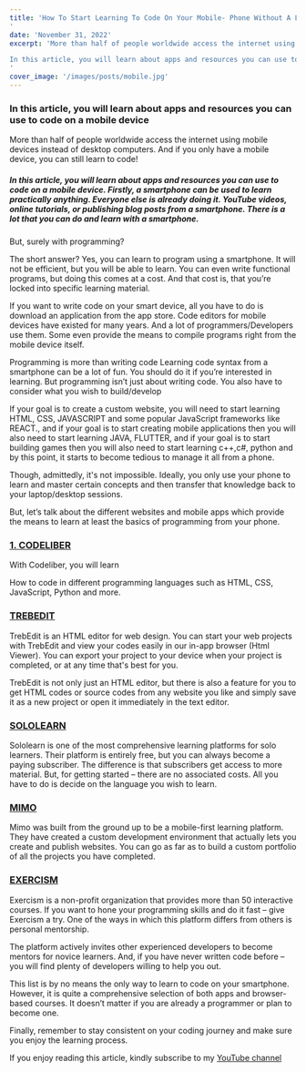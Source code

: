 ```yaml
---
title: 'How To Start Learning To Code On Your Mobile- Phone Without A Laptop Or Desktop
'
date: 'November 31, 2022'
excerpt: 'More than half of people worldwide access the internet using mobile devices instead of desktop computers. And if you only have a mobile device, you can still learn to code!

In this article, you will learn about apps and resources you can use to code on a mobile device. 
'
cover_image: '/images/posts/mobile.jpg'
---
```

<h3>
In this article, you will learn about apps and resources you can use to code on a mobile device
</h3>
<p> More than half of people worldwide access the internet using mobile devices instead of desktop computers. And if you only have a mobile device, you can still learn to code!</p>

<h5> In this article, you will learn about apps and resources you can use to code on a mobile device. Firstly, a smartphone can be used to learn practically anything. Everyone else is already doing it. YouTube videos, online tutorials, or publishing blog posts from a smartphone. There is a lot that you can do and learn with a smartphone.
</h5>
<p> But, surely with programming?

The short answer? Yes, you can learn to program using a smartphone. It will not be efficient, but you will be able to learn. You can even write functional programs, but doing this comes at a cost. And that cost is, that you’re locked into specific learning material.

If you want to write code on your smart device, all you have to do is download an application from the app store. Code editors for mobile devices have existed for many years. And a lot of programmers/Developers use them. Some even provide the means to compile programs right from the mobile device itself.
</p>
<p> Programming is more than writing code
Learning code syntax from a smartphone can be a lot of fun. You should do it if you’re interested in learning. But programming isn’t just about writing code. You also have to consider what you wish to build/develop

If your goal is to create a custom website, you will need to start learning HTML, CSS, JAVASCRIPT and some popular JavaScript frameworks like REACT., and if your goal is to start creating mobile applications then you will also need to start learning JAVA, FLUTTER, and if your goal is to start building games then you will also need to start learning c++,c#, python and by this point, it starts to become tedious to manage it all from a phone.
</p>

<p>Though, admittedly, it's not impossible. Ideally, you only use your phone to learn and master certain concepts and then transfer that knowledge back to your laptop/desktop sessions.

But, let’s talk about the different websites and mobile apps which provide the means to learn at least the basics of programming from your phone.
</p>
 <h3><a style= "color:black text-decoration:none"
 href="https://codeliber.com/">1. CODELIBER </a></h3>

With Codeliber, you will learn

How to code in different programming languages such as HTML, CSS, JavaScript, Python and more.

<h3> <a href="https://play.google.com/store/apps/details?id=com.teejay.trebedit&hl=en&gl=US&pli=1"> TREBEDIT </a></h3>
TrebEdit is an HTML editor for web design. You can start your web projects with TrebEdit and view your codes easily in our in-app browser (Html Viewer). You can export your project to your device when your project is completed, or at any time that's best for you.

TrebEdit is not only just an HTML editor, but there is also a feature for you to get HTML codes or source codes from any website you like and simply save it as a new project or open it immediately in the text editor.

<h3><a href="https://www.sololearn.com/">  SOLOLEARN</a>
</h3>
Sololearn is one of the most comprehensive learning platforms for solo learners. Their platform is entirely free, but you can always become a paying subscriber. The difference is that subscribers get access to more material. But, for getting started – there are no associated costs. All you have to do is decide on the language you wish to learn.

<h3><a href="https://getmimo.com/">MIMO</a>
</h3>
Mimo was built from the ground up to be a mobile-first learning platform. They have created a custom development environment that actually lets you create and publish websites. You can go as far as to build a custom portfolio of all the projects you have completed.

<h3><a href="https://exercism.org/">EXERCISM</a>
</h3>
Exercism is a non-profit organization that provides more than 50 interactive courses. If you want to hone your programming skills and do it fast – give Exercism a try. One of the ways in which this platform differs from others is personal mentorship.

The platform actively invites other experienced developers to become mentors for novice learners. And, if you have never written code before – you will find plenty of developers willing to help you out.

This list is by no means the only way to learn to code on your smartphone. However, it is quite a comprehensive selection of both apps and browser-based courses. It doesn’t matter if you are already a programmer or plan to become one.

Finally, remember to stay consistent on your coding journey and make sure you enjoy the learning process.

If you enjoy reading this article, kindly subscribe to my <a href="https://www.youtube.com/channel/UCJQmbtiMOaWro6ZCstnkhkg">YouTube channel</a>






